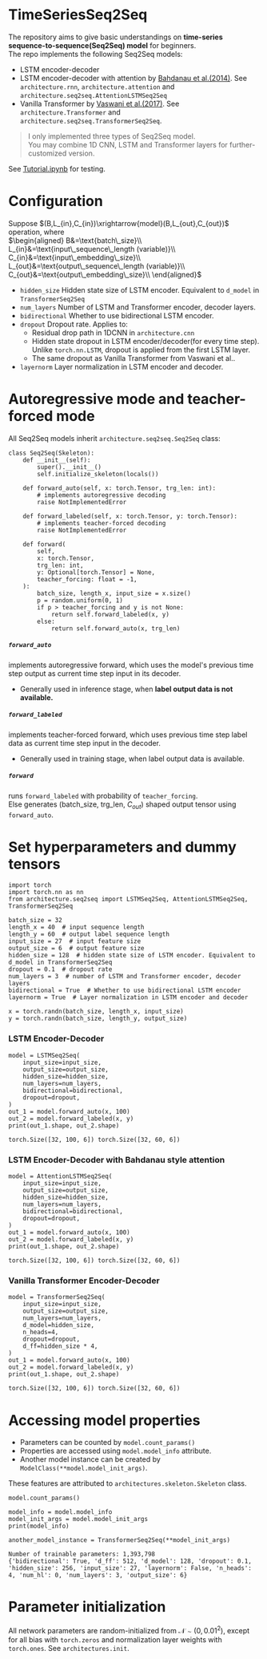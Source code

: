 # TimeSeriesSeq2Seq
The repository aims to give basic understandings on **time-series sequence-to-sequence(Seq2Seq) model** for beginners.  
The repo implements the following Seq2Seq models:  
- LSTM encoder-decoder
- LSTM encoder-decoder with attention by [Bahdanau et al.(2014)](https://arxiv.org/abs/1409.0473). See ```architecture.rnn```, ```architecture.attention``` and ```architecture.seq2seq.AttentionLSTMSeq2Seq```
- Vanilla Transformer by [Vaswani et al.(2017)](https://arxiv.org/abs/1706.03762). See ```architecture.Transformer``` and ```architecture.seq2seq.TransformerSeq2Seq```.  

> I only implemented three types of Seq2Seq model.  
> You may combine 1D CNN, LSTM and Transformer layers for further-customized version.

See [Tutorial.ipynb](https://github.com/hyeonbeenlee/NeuralSeq2Seq/blob/main/Tutorial.ipynb) for testing.  

# Configuration
Suppose $(B,L_{in},C_{in})\xrightarrow{model}(B,L_{out},C_{out})$ operation, where  
$\begin{aligned}
B&=\text{batch\_size}\\
L_{in}&=\text{input\_sequence\_length (variable)}\\
C_{in}&=\text{input\_embedding\_size}\\
L_{out}&=\text{output\_sequence\_length (variable)}\\
C_{out}&=\text{output\_embedding\_size}\\
\end{aligned}$  
- ```hidden_size``` Hidden state size of LSTM encoder. Equivalent to ```d_model``` in ```TransformerSeq2Seq```  
- ```num_layers``` Number of LSTM and Transformer encoder, decoder layers.
- ```bidirectional``` Whether to use bidirectional LSTM encoder.  
- ```dropout``` Dropout rate. Applies to:  
  - Residual drop path in 1DCNN in ```architecture.cnn```  
  - Hidden state dropout in LSTM encoder/decoder(for every time step). Unlike ```torch.nn.LSTM```, dropout is applied from the first LSTM layer.  
  - The same dropout as Vanilla Transformer from Vaswani et al..
- ```layernorm``` Layer normalization in LSTM encoder and decoder.  

# Autoregressive mode and teacher-forced mode
All Seq2Seq models inherit ```architecture.seq2seq.Seq2Seq``` class:
```
class Seq2Seq(Skeleton):
    def __init__(self):
        super().__init__()
        self.initialize_skeleton(locals())

    def forward_auto(self, x: torch.Tensor, trg_len: int):
        # implements autoregressive decoding
        raise NotImplementedError

    def forward_labeled(self, x: torch.Tensor, y: torch.Tensor):
        # implements teacher-forced decoding
        raise NotImplementedError

    def forward(
        self,
        x: torch.Tensor,
        trg_len: int,
        y: Optional[torch.Tensor] = None,
        teacher_forcing: float = -1,
    ):
        batch_size, length_x, input_size = x.size()
        p = random.uniform(0, 1)
        if p > teacher_forcing and y is not None:
            return self.forward_labeled(x, y)
        else:
            return self.forward_auto(x, trg_len)
```
##### ```forward_auto```
implements autoregressive forward, which uses the model's previous time step output as current time step input in its decoder.  
- Generally used in inference stage, when **label output data is not available.**

##### ```forward_labeled```
implements teacher-forced forward, which uses previous time step label data as current time step input in the decoder.  
- Generally used in training stage, when label output data is available.  

##### ```forward``` 
runs ```forward_labeled``` with probability of ```teacher_forcing```.  
Else generates $(\text{batch\_size, trg\_len, }C_{out})$ shaped output tensor using ```forward_auto```.



# Set hyperparameters and dummy tensors

```
import torch
import torch.nn as nn
from architecture.seq2seq import LSTMSeq2Seq, AttentionLSTMSeq2Seq, TransformerSeq2Seq

batch_size = 32
length_x = 40  # input sequence length
length_y = 60  # output label sequence length
input_size = 27  # input feature size
output_size = 6  # output feature size
hidden_size = 128  # hidden state size of LSTM encoder. Equivalent to d_model in TransformerSeq2Seq
dropout = 0.1  # dropout rate
num_layers = 3  # number of LSTM and Transformer encoder, decoder layers
bidirectional = True  # Whether to use bidirectional LSTM encoder
layernorm = True  # Layer normalization in LSTM encoder and decoder

x = torch.randn(batch_size, length_x, input_size)
y = torch.randn(batch_size, length_y, output_size)
```

### LSTM Encoder-Decoder

```
model = LSTMSeq2Seq(
    input_size=input_size,
    output_size=output_size,
    hidden_size=hidden_size,
    num_layers=num_layers,
    bidirectional=bidirectional,
    dropout=dropout,
)
out_1 = model.forward_auto(x, 100)
out_2 = model.forward_labeled(x, y)
print(out_1.shape, out_2.shape)
```
```
torch.Size([32, 100, 6]) torch.Size([32, 60, 6])
```

### LSTM Encoder-Decoder with Bahdanau style attention
```
model = AttentionLSTMSeq2Seq(
    input_size=input_size,
    output_size=output_size,
    hidden_size=hidden_size,
    num_layers=num_layers,
    bidirectional=bidirectional,
    dropout=dropout,
)
out_1 = model.forward_auto(x, 100)
out_2 = model.forward_labeled(x, y)
print(out_1.shape, out_2.shape)
```
```
torch.Size([32, 100, 6]) torch.Size([32, 60, 6])
```
### Vanilla Transformer Encoder-Decoder
```
model = TransformerSeq2Seq(
    input_size=input_size,
    output_size=output_size,
    num_layers=num_layers,
    d_model=hidden_size,
    n_heads=4,
    dropout=dropout,
    d_ff=hidden_size * 4,
)
out_1 = model.forward_auto(x, 100)
out_2 = model.forward_labeled(x, y)
print(out_1.shape, out_2.shape)
```
```
torch.Size([32, 100, 6]) torch.Size([32, 60, 6])
```
# Accessing model properties
- Parameters can be counted by ```model.count_params()```
- Properties are accessed using ```model.model_info``` attribute.  
- Another model instance can be created by ```ModelClass(**model.model_init_args)```.  

These features are attributed to ```architectures.skeleton.Skeleton``` class.
```
model.count_params()

model_info = model.model_info
model_init_args = model.model_init_args
print(model_info)

another_model_instance = TransformerSeq2Seq(**model_init_args)
```
```
Number of trainable parameters: 1,393,798
{'bidirectional': True, 'd_ff': 512, 'd_model': 128, 'dropout': 0.1, 'hidden_size': 256, 'input_size': 27, 'layernorm': False, 'n_heads': 4, 'num_hl': 0, 'num_layers': 3, 'output_size': 6}
```

# Parameter initialization
All network parameters are random-initialized from $\mathcal{N}\sim(0,0.01^2)$, except for all bias with ```torch.zeros``` and normalization layer weights with ```torch.ones```. See ```architectures.init```.